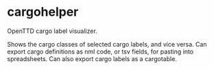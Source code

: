 # cargohelper

OpenTTD cargo label visualizer.

Shows the cargo classes of selected cargo labels, and vice versa. Can export cargo definitions as nml code, or tsv fields, for pasting into spreadsheets. Can also export cargo labels as a cargotable.
